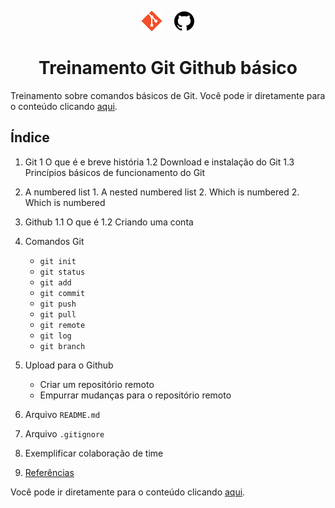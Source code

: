 <p align="center">
  <img style="margin-right: 16px;" src="./.github/git-logo.png">
  <img src="./.github/github-logo.png">
</p>

<h1 align="center">
  Treinamento Git Github básico
</h1>

Treinamento sobre comandos básicos de Git. Você pode ir diretamente para o conteúdo clicando [aqui](/conteudo/parte-1.md).

## Índice
1. Git
    1 O que é e breve história
1.2 Download e instalação do Git
1.3 Princípios básicos de funcionamento do Git

1. A numbered list
              1. A nested numbered list
              2. Which is numbered
          2. Which is numbered
1. Github
1.1 O que é
1.2 Criando uma conta
1. Comandos Git
    - `git init`
    - `git status`
    - `git add`
    - `git commit`
    - `git push`
    - `git pull`
    - `git remote`
    - `git log`
    - `git branch`
1. Upload para o Github
    - Criar um repositório remoto
    - Empurrar mudanças para o repositório remoto
1. Arquivo `README.md`
1. Arquivo `.gitignore`
1. Exemplificar colaboração de time
1. [Referências](/conteudo/referencias.md)

Você pode ir diretamente para o conteúdo clicando [aqui](/conteudo/parte-1.md).
